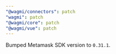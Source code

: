 ```yaml
---
"@wagmi/connectors": patch
"wagmi": patch
"@wagmi/core": patch
"@wagmi/vue": patch
---
```


Bumped Metamask SDK version to `0.31.1`.
